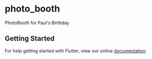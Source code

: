 # photo_booth

PhotoBooth for Paul&#x27;s Birthday

## Getting Started

For help getting started with Flutter, view our online
[documentation](https://flutter.io/).
